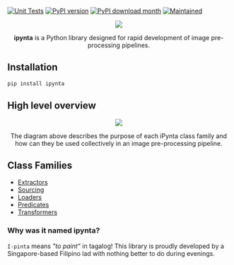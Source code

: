 [![Unit Tests](https://github.com/allanchua101/ipynta/actions/workflows/run_unit_tests.yml/badge.svg)](https://github.com/allanchua101/ipynta/actions/workflows/run_unit_tests.yml)
[![PyPI version](https://badge.fury.io/py/ipynta.svg)](https://badge.fury.io/py/ipynta)
[![PyPI download month](https://img.shields.io/pypi/dm/ipynta.svg)](https://pypi.python.org/pypi/ipynta/)
[![Maintained](https://img.shields.io/badge/Maintained%3F-yes-green.svg)](https://github.com/allanchua101/ipynta/graphs/commit-activity)

<p align="center">
    <img  src="https://i.imgur.com/mKCFKIf.jpeg"> 
</p>

<p align="center">
  <strong>ipynta</strong> is a Python library designed for rapid development of image pre-processing pipelines.
</p>

## Installation

```sh
pip install ipynta
```

## High level overview

<p align="center">
  <img src="https://i.imgur.com/tCDKqJD.png" />
</p>

<p align="center">
  The diagram above describes the purpose of each iPynta class family and how can they be used collectively in an image pre-processing pipeline.
</p>

## Class Families

- [Extractors](https://github.com/allanchua101/ipynta/blob/main/docs/extractors/Extractors.md)
- [Sourcing](https://github.com/allanchua101/ipynta/blob/main/docs/sourcing/Sourcing.md)
- [Loaders](https://github.com/allanchua101/ipynta/blob/main/docs/loaders/Loaders.md)
- [Predicates](https://github.com/allanchua101/ipynta/blob/main/docs/predicates/Predicates.md)
- [Transformers](https://github.com/allanchua101/ipynta/blob/main/docs/transform/Transformers.md)

### Why was it named ipynta?

`I-pinta` means _"to paint"_ in tagalog! This library is proudly developed by a Singapore-based Filipino lad with nothing better to do during evenings.
